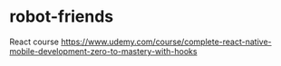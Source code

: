 # robot-friends
React course
https://www.udemy.com/course/complete-react-native-mobile-development-zero-to-mastery-with-hooks

